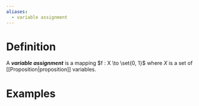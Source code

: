 ```yaml
---
aliases:
  - variable assignment
---
```

# Definition
A ___variable assignment___ is a mapping $f : X \to \set{0, 1}$ where $X$ is a set of [[Proposition|proposition]] variables.
# Examples
